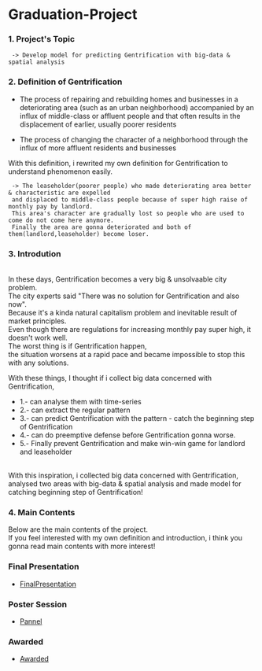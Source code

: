 # Graduation-Project

### 1. Project's Topic 
     -> Develop model for predicting Gentrification with big-data & spatial analysis

### 2. Definition of Gentrification

  - The process of repairing and rebuilding homes and businesses in a deteriorating area (such as an urban neighborhood) 
  accompanied by an influx of middle-class or affluent people and that often results in the displacement of earlier, 
  usually poorer residents</br>

  - The process of changing the character of a neighborhood through the influx of more affluent residents and businesses</br>

 
 With this definition, i rewrited my own definition for Gentrification to understand phenomenon easily.
 
     -> The leaseholder(poorer people) who made deteriorating area better & characteristic are expelled 
     and displaced to middle-class people because of super high raise of monthly pay by landlord. 
     This area's character are gradually lost so people who are used to come do not come here anymore. 
     Finally the area are gonna deteriorated and both of them(landlord,leaseholder) become loser.  

### 3. Introdution
</br>
In these days, Gentrification becomes a very big & unsolvaable city problem. </br>
The city experts said "There was no solution for Gentrification and also now". </br>
Because it's a kinda natural capitalism problem and inevitable result of market principles. </br>
Even though there are regulations for increasing monthly pay super high, it doesn't work well. </br>
The worst thing is if Gentrification happen, </br>
the situation worsens at a rapid pace and became impossible to stop this with any solutions.</br>
 
 With these things, I thought if i collect big data concerned with Gentrification,
   * 1.- can analyse them with time-series 
   * 2.- can extract the regular pattern 
   * 3.- can predict Gentrification with the pattern - catch the beginning step of Gentrification  
   * 4.- can do preemptive defense before Gentrification gonna worse.
   * 5.- Finally prevent Gentrification and make win-win game for landlord and leaseholder
    
 
 </br>
 With this inspiration, i collected big data concerned with Gentrification, </br>
 analysed two areas with big-data & spatial analysis and made model for catching beginning step of Gentrification! </br>
 
### 4. Main Contents
Below are the main contents of the project. </br>
If you feel interested with my own definition and introduction, i think you gonna read main contents with more interest!</br>

### Final Presentation

 *  [FinalPresentation](FinalPresentation.pdf)


### Poster Session

 *  [Pannel](Pannel.pdf)


### Awarded

 *  [Awarded](Awarded.pdf)

